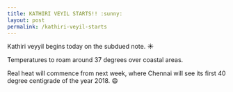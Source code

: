 ```yaml
---
title: KATHIRI VEYIL STARTS!! :sunny:
layout: post
permalink: /kathiri-veyil-starts
---
```

Kathiri veyyil begins today on the subdued note. :sunny:

Temperatures to roam around 37 degrees over coastal areas.

Real heat will commence from next week, where Chennai will see its first 40 degree centigrade of the year 2018. :smile:
